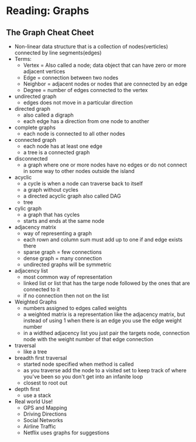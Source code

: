 # Reading: Graphs

## The Graph Cheat Cheet

- Non-linear data structure that is a collection of nodes(verticles) connected by line segments(edges)
- Terms:
  - Vertex = Also called a node; data object that can have zero or more adjacent vertices
  - Edge = connection between two nodes
  - Neighbor = adjacent nodes or nodes that are connected by an edge
  - Degree = number of edges connected to the vertex
- undirected graph
  - edges does not move in a particular direction
- directed graph
  - also called a digraph
  - each edge has a direction from one node to another
- complete graphs
  - each node is connected to all other nodes
- connected graph
  - each node has at least one edge
  - a tree is a connected graph
- disconnected
  - a graph where one or more nodes have no edges or do not connect in some way to other nodes outside the island
- acyclic
  - a cycle is when a node can traverse back to itself
  - a graph without cycles
  - a directed acyclic graph also called DAG
  - tree
- cylic graph
  - a graph that has cycles
  - starts and ends at the same node
- adjacency matrix
  - way of representing a graph
  - each rown and column sum must add up to one if and edge exists there
  - sparse graph = few connections
  - dense graph = many connection
  - undirected graphs will be symmetric
- adjacency list
  - most common way of representation
  - linked list or list that has the targe node followed by the ones that are connected to it
  - if no connection then not on the list
- Weighted Graphs
  - numbers assigned to edges called weights
  - a weighted matrix is a representation like the adjacency matrix, but instead of using 1 when there is an edge you use the edge weight number
  - in a widthed adjacency list you just pair the targets node, connection node with the weight number of that edge connection
- traversal
  - like a tree
- breadth first traversal
  - started node specified when method is called
  - as you traverse add the node to a visited set to keep track of where you've been so you don't get into an infanite loop
  - closest to root out
- depth first
  - use a stack
- Real world Use!
  - GPS and Mapping
  - Driving Directions
  - Social Networks
  - Airline Traffic
  - Netflix uses graphs for suggestions
